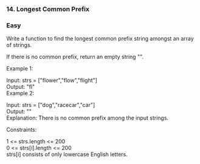 ### 14. Longest Common Prefix
### Easy

Write a function to find the longest common prefix string amongst an array of strings.<br>

If there is no common prefix, return an empty string "".<br>

 

Example 1:<br>

Input: strs = ["flower","flow","flight"]<br>
Output: "fl"<br>
Example 2:<br>

Input: strs = ["dog","racecar","car"]<br>
Output: ""<br>
Explanation: There is no common prefix among the input strings.<br>
 

Constraints:<br>

1 <= strs.length <= 200<br>
0 <= strs[i].length <= 200<br>
strs[i] consists of only lowercase English letters.<br>
